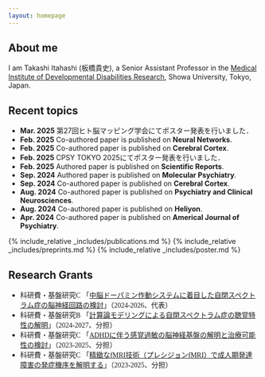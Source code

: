 ```yaml
---
layout: homepage
---
```


## About me

I am Takashi Itahashi (板橋貴史), a Senior Assistant Professor in the <a href="https://middrshowa.github.io/" target="_blank">Medical Institute of Developmental Disabilities Research</a>, Showa University, Tokyo, Japan.


## Recent topics
- **Mar. 2025** 第27回ヒト脳マッピング学会にてポスター発表を行いました．
- **Feb. 2025** Co-authored paper is published on **Neural Networks**.
- **Feb. 2025** Co-authored paper is published on **Cerebral Cortex**.
- **Feb. 2025** CPSY TOKYO 2025にてポスター発表を行いました．
- **Feb. 2025** Authored paper is published on **Scientific Reports**.
- **Sep. 2024** Authored paper is published on **Molecular Psychiatry**.
- **Sep. 2024** Co-authored paper is published on **Cerebral Cortex**.
- **Aug. 2024** Co-authored paper is published on **Psychiatry and Clinical Neurosciences**.
- **Aug. 2024** Co-authored paper is published on **Heliyon**.
- **Apr. 2024** Co-authored paper is published on **Americal Journal of Psychiatry**.

{% include_relative _includes/publications.md %}
{% include_relative _includes/preprints.md %}
{% include_relative _includes/poster.md %}

## Research Grants
- <div style="font-family: 'メイリオ', Meiryo;">科研費・基盤研究C 「<a href="https://kaken.nii.ac.jp/ja/grant/KAKENHI-PROJECT-24K10715/" target="_blank">中脳ドーパミン作動システムに着目した自閉スペクトラム症の脳神経回路の検討</a>」（2024-2026、代表）</div>
- <div style="font-family: 'メイリオ', Meiryo;">科研費・基盤研究B 「<a href="https://kaken.nii.ac.jp/ja/grant/KAKENHI-PROJECT-24K00510/" target="_blank">計算論モデリングによる自閉スペクトラム症の聴覚特性の解明</a>」（2024-2027、分担）
- <div style="font-family: 'メイリオ', Meiryo;">科研費・基盤研究C 「<a href="https://kaken.nii.ac.jp/ja/grant/KAKENHI-PROJECT-23K06996/" target="_blank">ADHDに伴う感覚過敏の脳神経基盤の解明と治療可能性の検討</a>」（2023-2025、分担）</div>
- <div style="font-family: 'メイリオ', Meiryo;">科研費・基盤研究C 「<a href="https://kaken.nii.ac.jp/ja/grant/KAKENHI-PROJECT-23K11798/" target="_blank">精緻なfMRI技術（プレシジョンfMRI）で成人期発達障害の発症機序を解明する</a>」（2023-2025、分担）</div>
